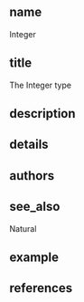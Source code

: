 ## name
Integer
## title
The Integer type

## description
## details
## authors
## see_also
Natural

## example
## references
